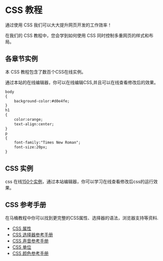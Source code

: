 # CSS 教程

通过使用 CSS 我们可以大大提升网页开发的工作效率！

在我们的 CSS 教程中，您会学到如何使用 CSS 同时控制多重网页的样式和布局。

## 各章节实例

本 CSS 教程包含了数百个CSS在线实例。

通过本站的在线编辑器，你可以在线编辑CSS,并且可以在线查看修改后的效果。

<!--sec data-title="CSS 实例" data-filename="css_default" ces-->
```html
body
{
    background-color:#d0e4fe;
}
h1
{
    color:orange;
    text-align:center;
}
p
{
    font-family:"Times New Roman";
    font-size:20px;
}
```
<!--endsec-->

## CSS 实例

css 在线[150个实例](/css-tutorial.html "150个实例")，通过本站编辑器，你可以学习在线查看修改后css的运行效果。

## CSS 参考手册

在马桶教程中你可以找到更完整的CSS属性、选择器的语法，浏览器支持等资料.
- [CSS 属性](../cssref/css-reference.html "CSS 属性")
- [CSS 选择器参考手册](../cssref/css-selectors.html "CSS 选择器参考手册")
- [CSS 声音参考手册](../cssref/css-ref-aural.html "CSS 声音参考手册")
- [CSS 单位](../cssref/css-selectors.html "CSS 单位")
- [CSS 颜色参考手册](../cssref/css-colors.html "CSS 颜色参考手册")

